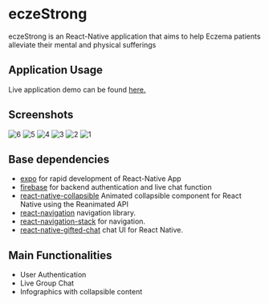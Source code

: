 # eczeStrong
eczeStrong is an React-Native application that aims to help Eczema patients alleviate their mental and physical sufferings

## Application Usage
Live application demo can be found [here.](https://expo.dev/@bobohang/AlvinApp)

## Screenshots

![6](https://user-images.githubusercontent.com/72592202/179932107-bcbef13d-4f1e-4011-8f99-e890c19fe45d.jpg)
![5](https://user-images.githubusercontent.com/72592202/179932120-784ffef0-f4a9-469c-80d9-4e2c69f36d1e.jpg)
![4](https://user-images.githubusercontent.com/72592202/179932124-66e36222-9714-4ba9-aac4-c927fdae1d1f.jpg)
![3](https://user-images.githubusercontent.com/72592202/179932127-f7c47493-75f4-40f0-9dff-6df7dafe8e0d.jpg)
![2](https://user-images.githubusercontent.com/72592202/179932131-faa1779a-8d1a-4ec7-86cb-be1fdde4f471.jpg)
![1](https://user-images.githubusercontent.com/72592202/179932137-92c2f998-1563-4de5-a32c-2927330a21fe.jpg)

## Base dependencies
- [expo](https://expo.dev/) for rapid development of React-Native App
- [firebase](https://firebase.google.com/) for backend authentication and live chat function
- [react-native-collapsible](https://github.com/oblador/react-native-collapsible) Animated collapsible component for React Native using the Reanimated API
- [react-navigation](https://reactnavigation.org/) navigation library.
- [react-navigation-stack](https://reactnavigation.org/docs/stack-navigator/) for navigation.
- [react-native-gifted-chat](https://github.com/FaridSafi/react-native-gifted-chat) chat UI for React Native.

## Main Functionalities
- User Authentication
- Live Group Chat
- Infographics with collapsible content
